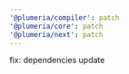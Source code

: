 ```yaml
---
'@plumeria/compiler': patch
'@plumeria/core': patch
'@plumeria/next': patch
---
```


fix: dependencies update
